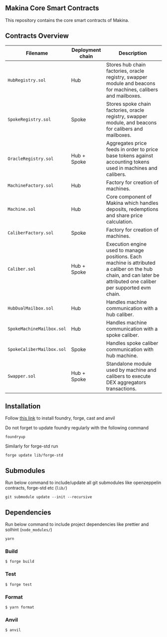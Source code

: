 ## Makina Core Smart Contracts

This repository contains the core smart contracts of Makina.

## Contracts Overview

| Filename                  | Deployment chain | Description                                                                                                                                                        |
| ------------------------- | ---------------- | ------------------------------------------------------------------------------------------------------------------------------------------------------------------ |
| `HubRegistry.sol`         | Hub              | Stores hub chain factories, oracle registry, swapper module and beacons for machines, calibers and mailboxes.                                                      |
| `SpokeRegistry.sol`       | Spoke            | Stores spoke chain factories, oracle registry, swapper module, and beacons for calibers and mailboxes.                                                             |
| `OracleRegistry.sol`      | Hub + Spoke      | Aggregates price feeds in order to price base tokens against accounting tokens used in machines and calibers.                                                      |
| `MachineFactory.sol`      | Hub              | Factory for creation of machines.                                                                                                                                  |
| `Machine.sol`             | Hub              | Core component of Makina which handles deposits, redemptions and share price calculation.                                                                          |
| `CaliberFactory.sol`      | Spoke            | Factory for creation of machines.                                                                                                                                  |
| `Caliber.sol`             | Hub + Spoke      | Execution engine used to manage positions. Each machine is attributed a caliber on the hub chain, and can later be attributed one caliber per supported evm chain. |
| `HubDualMailbox.sol`      | Hub              | Handles machine communication with a hub caliber.                                                                                                                  |
| `SpokeMachineMailbox.sol` | Hub              | Handles machine communication with a spoke caliber.                                                                                                                |
| `SpokeCaliberMailbox.sol` | Spoke            | Handles spoke caliber communication with hub machine.                                                                                                              |
| `Swapper.sol`             | Hub + Spoke      | Standalone module used by machine and calibers to execute DEX aggregators transactions.                                                                            |

## Installation

Follow [this link](https://book.getfoundry.sh/getting-started/installation) to install foundry, forge, cast and anvil

Do not forget to update foundry regularly with the following command

```properties
foundryup
```

Similarly for forge-std run

```properties
forge update lib/forge-std
```

## Submodules

Run below command to include/update all git submodules like openzeppelin contracts, forge-std etc (`lib/`)

```properties
git submodule update --init --recursive
```

## Dependencies

Run below command to include project dependencies like prettier and solhint (`node_modules/`)

```properties
yarn
```

### Build

```shell
$ forge build
```

### Test

```shell
$ forge test
```

### Format

```shell
$ yarn format
```

### Anvil

```shell
$ anvil
```

